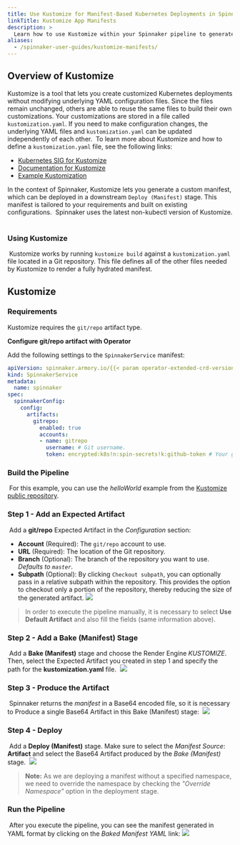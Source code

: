 ```yaml
---
title: Use Kustomize for Manifest-Based Kubernetes Deployments in Spinnaker
linkTitle: Kustomize App Manifests
description: >
  Learn how to use Kustomize within your Spinnaker pipeline to generate a custom Kubernetes deployment manifest artifact. You can use this artifact in a downstream stage to deploy your application.
aliases:
  - /spinnaker-user-guides/kustomize-manifests/
---
```


## Overview of Kustomize

Kustomize is a tool that lets you create customized Kubernetes deployments without modifying underlying YAML configuration files. Since the files remain unchanged, others are able to reuse the same files to build their own customizations. Your customizations are stored in a file called `kustomization.yaml`. If you need to make configuration changes, the underlying YAML files and `kustomization.yaml` can be updated independently of each other.
​
To learn more about Kustomize and how to define a `kustomization.yaml` file, see the following links:
​
* [Kubernetes SIG for Kustomize](https://github.com/kubernetes-sigs/kustomize)
* [Documentation for Kustomize](https://github.com/kubernetes-sigs/kustomize/tree/master/docs)
* [Example Kustomization](https://github.com/kubernetes-sigs/kustomize/tree/master/examples/wordpress)
​

In the context of Spinnaker, Kustomize lets you generate a custom manifest, which can be deployed in a downstream `Deploy (Manifest)` stage. This manifest is tailored to your requirements and built on existing configurations.
​
Spinnaker uses the latest non-kubectl version of Kustomize.
​
### Using Kustomize
​
Kustomize works by running `kustomize build` against a `kustomization.yaml` file located in a Git repository. This file defines all of the other files needed by Kustomize to render a fully hydrated manifest.
​
## Kustomize

### Requirements

Kustomize requires the `git/repo` artifact type.

**Configure git/repo artifact with Operator**

Add the following settings to the `SpinnakerService` manifest:

```yaml
apiVersion: spinnaker.armory.io/{{< param operator-extended-crd-version >}}
kind: SpinnakerService
metadata:
  name: spinnaker
spec:
  spinnakerConfig:
    config:
      artifacts:
        gitrepo:
          enabled: true
          accounts:
          - name: gitrepo
            username: # Git username.
            token: encrypted:k8s!n:spin-secrets!k:github-token # Your github access token from a K8s secret (here secret='spin-secrets', key='github-token')
```

### Build the Pipeline
​
For this example, you can use the *helloWorld* example from the  [Kustomize public repository](https://github.com/kubernetes-sigs/kustomize).
### Step 1 - Add an Expected Artifact
​
Add a **git/repo** Expected Artifact in the _Configuration_ section:
​
- **Account** (Required): The `git/repo` account to use.
- **URL** (Required): The location of the Git repository.
- **Branch** (Optional): The branch of the repository you want to use. _Defaults to  `master`._
- **Subpath** (Optional): By clicking `Checkout subpath`, you can optionally pass in a relative subpath within the repository. This provides the option to checkout only a portion of the repository, thereby reducing the size of the generated artifact.
​![](/images/kustomize-expected-artifact.png)
>In order to execute the pipeline manually, it is necessary to select **Use Default Artifact** and also fill the fields (same information above).
​

### Step 2 - Add a Bake (Manifest) Stage
​
Add a **Bake (Manifest)** stage and choose the Render Engine *KUSTOMIZE*. Then, select the Expected Artifact you created in step 1 and specify the path for the **kustomization.yaml** file.
​
 ![](/images/kustomize-bake.png)
​
### Step 3 - Produce the Artifact
​
Spinnaker returns the _manifest_ in a Base64 encoded file, so it is necessary to Produce a single Base64 Artifact in this Bake (Manifest) stage:
​
![](/images/kustomize-base64.png)
​
### Step 4 - Deploy
​
Add a **Deploy (Manifest)** stage. Make sure to select the _Manifest Source_: **Artifact** and select the Base64 Artifact produced by the _Bake (Manifest)_ stage.
​
![](/images/kustomize-deploy.png)
​
> **Note:** As we are deploying a manifest without a specified namespace, we need to override the namespace by checking the _"Override Namespace"_ option in the deployment stage.

### Run the Pipeline

​
After you execute the pipeline, you can see the manifest generated in YAML format by clicking on the _Baked Manifest YAML_ link:
​
![](/images/kustomize-execution.png)
​

